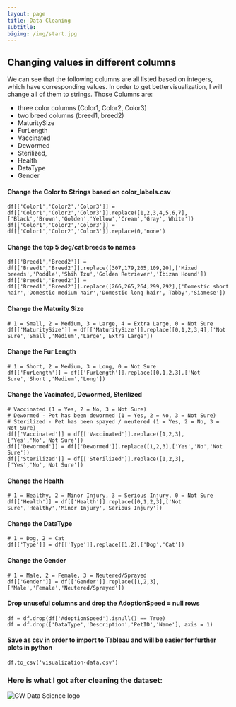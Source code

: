 ```yaml
---
layout: page
title: Data Cleaning
subtitle: 
bigimg: /img/start.jpg
---
```

## Changing values in different columns

We can see that the following columns are all listed based on integers, which have corresponding values. In order to get bettervisualization, I will change all of them to strings. Those Columns are:
- three color columns (Color1, Color2, Color3)
- two breed columns (breed1, breed2)
- MaturitySize
- FurLength
- Vaccinated
- Dewormed
- Sterilized, 
- Health
- DataType
- Gender


#### Change the Color to Strings based on color_labels.csv

```
df[['Color1','Color2','Color3']] = df[['Color1','Color2','Color3']].replace([1,2,3,4,5,6,7],['Black','Brown','Golden','Yellow','Cream','Gray','White'])
df[['Color1','Color2','Color3']] = df[['Color1','Color2','Color3']].replace(0,'none')
```

#### Change the top 5 dog/cat breeds to names

```
df[['Breed1','Breed2']] = df[['Breed1','Breed2']].replace([307,179,205,109,20],['Mixed breeds','Poddle','Shih Tzu','Golden Retriever','Ibizan Hound'])
df[['Breed1','Breed2']] = df[['Breed1','Breed2']].replace([266,265,264,299,292],['Domestic short hair','Domestic medium hair','Domestic long hair','Tabby','Siamese'])
```

#### Change the Maturity Size

```
# 1 = Small, 2 = Medium, 3 = Large, 4 = Extra Large, 0 = Not Sure
df[['MaturitySize']] = df[['MaturitySize']].replace([0,1,2,3,4],['Not Sure','Small','Medium','Large','Extra Large'])
```

#### Change the Fur Length

```
# 1 = Short, 2 = Medium, 3 = Long, 0 = Not Sure
df[['FurLength']] = df[['FurLength']].replace([0,1,2,3],['Not Sure','Short','Medium','Long'])
```

#### Change the Vacinated, Dewormed, Sterilized

```
# Vaccinated (1 = Yes, 2 = No, 3 = Not Sure)
# Dewormed - Pet has been dewormed (1 = Yes, 2 = No, 3 = Not Sure)
# Sterilized - Pet has been spayed / neutered (1 = Yes, 2 = No, 3 = Not Sure)
df[['Vaccinated']] = df[['Vaccinated']].replace([1,2,3],['Yes','No','Not Sure'])
df[['Dewormed']] = df[['Dewormed']].replace([1,2,3],['Yes','No','Not Sure'])
df[['Sterilized']] = df[['Sterilized']].replace([1,2,3],['Yes','No','Not Sure'])
```

#### Change the Health

```
# 1 = Healthy, 2 = Minor Injury, 3 = Serious Injury, 0 = Not Sure
df[['Health']] = df[['Health']].replace([0,1,2,3],['Not Sure','Healthy','Minor Injury','Serious Injury'])
```

#### Change the DataType

```
# 1 = Dog, 2 = Cat
df[['Type']] = df[['Type']].replace([1,2],['Dog','Cat'])
```

#### Change the Gender

```
# 1 = Male, 2 = Female, 3 = Neutered/Sprayed
df[['Gender']] = df[['Gender']].replace([1,2,3],['Male','Female','Neutered/Sprayed'])
```

#### Drop unuseful columns and drop the AdoptionSpeed = null rows

```
df = df.drop(df['AdoptionSpeed'].isnull() == True)
df = df.drop(['DataType','Description','PetID','Name'], axis = 1)
```

#### Save as csv in order to import to Tableau and will be easier for further plots in python

```
df.to_csv('visualization-data.csv')
```

### Here is what I got after cleaning the dataset:

![GW Data Science logo](/img/gwdsp.png)
